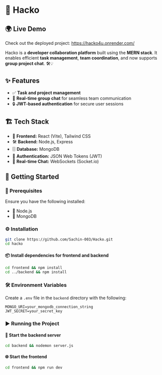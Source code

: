 # 🚀 Hacko

## 🌍 Live Demo
Check out the deployed project: https://hacko4u.onrender.com/

Hacko is a **developer collaboration platform** built using the **MERN stack**. It enables efficient **task management**, **team coordination**, and now supports **group project chat**. 🛠️💡

## ✨ Features
- ✅ **Task and project management**
- 💬 **Real-time group chat** for seamless team communication
- 🔒 **JWT-based authentication** for secure user sessions

## 🏗️ Tech Stack
- 🎨 **Frontend:** React (Vite), Tailwind CSS
- 🛠️ **Backend:** Node.js, Express
- 🗄️ **Database:** MongoDB
- 🔑 **Authentication:** JSON Web Tokens (JWT)
- 🔄 **Real-time Chat:** WebSockets (Socket.io)

## 🚀 Getting Started

### 📌 Prerequisites
Ensure you have the following installed:
- 📌 Node.js
- 📌 MongoDB

### ⚙️ Installation
```sh
git clone https://github.com/Sachin-003/Hacko.git
cd hacko
```

#### 📦 Install dependencies for frontend and backend
```sh
cd frontend && npm install
cd ../backend && npm install
```

### 🛠️ Environment Variables
Create a `.env` file in the `backend` directory with the following:
```env
MONGO_URI=your_mongodb_connection_string
JWT_SECRET=your_secret_key
```

### ▶️ Running the Project
#### 🚀 Start the backend server
```sh
cd backend && nodemon server.js
```

#### 🌐 Start the frontend
```sh
cd frontend && npm run dev
```


